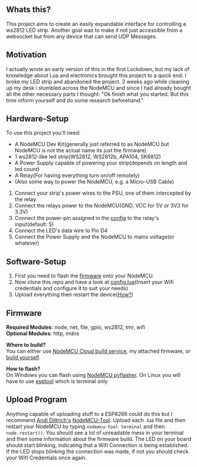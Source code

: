 ## Whats this?
This project aims to create an easily expandable interface for controlling a ws2812 LED strip. Another goal was to make it not just accessible from a websocket
but from any device that can send UDP Messages.

## Motivation
I actually wrote an early version of this in the first Lockdown, but my lack of knowledge about Lua and electronics brought this project to a quick end.
I broke my LED strip and abandoned the project. 2 weeks ago while cleaning up my desk i stumbled across the NodeMCU and since I had already bought all the other necessary parts I thought: "Ok finish what you started. But this time inform yourself and do some research beforehand."

## Hardware-Setup
To use this project you'll need:
* A NodeMCU Dev Kit(generally just referred to as NodeMCU but NodeMCU is not the actual name its just the firmware)
* 1 ws2812-like led strip(WS2812, WS2812b, APA104, SK6812)
* A Power Supply capable of powering your strip(depends on length and led count)
* A Relay(For having everything turn on/off remotely)
* (Also some way to power the NodeMCU, e.g. a Micro-USB Cable)

1. Connect your strip's power wires to the PSU, one of them intercepted by the relay.
2. Connect the relays power to the NodeMCU(GND, VCC for 5V or 3V3 for 3.3V)
3. Connect the power-pin assigned in the [config](config.lua) to the relay's input(default: 5)
4. Connect the LED's data wire to Pin D4
5. Connect the Power Supply and the NodeMCU to mains voltage(or whatever) 

## Software-Setup

1. First you need to flash the [firmware](#firmware) onto your NodeMCU.
2. Now clone this repo and have a look at [config.lua](config.lua)(Insert your Wifi credentials and configure it to suit your needs)
3. Upload everything then restart the device([How?](#upload-program))

## Firmware
**Required Modules**: node, net, file, gpio, ws2812, tmr, wifi   
**Optional Modules**: http, mdns

**Where to build?**   
You can either use [NodeMCU Cloud build service](https://nodemcu-build.com/), my attached firmware, or [build yourself](https://nodemcu.readthedocs.io/en/release/build/#docker-image). 

**How to flash?**   
On Windows you can flash using [NodeMCU pyflasher](https://github.com/marcelstoer/nodemcu-pyflasher/releases).
On Linux you will have to use [esptool](https://github.com/espressif/esptool) which is terminal only

## Upload Program
Anything capable of uploading stuff to a ESP8266 could do this but I recommend [Andi Dittrich's](https://github.com/AndiDittrich) [NodeMCU-Tool](https://github.com/AndiDittrich/NodeMCU-Tool). Upload each .lua file and then restart your NodeMCU by typing ```nodemcu-tool terminal``` and then ```node.restart()```. You should see a lot of unreadable mess in your terminal and then some information about the firmware build. The LED on your board should start blinking, indicating that a Wifi Connection is being established. If the LED stops blinking the connection was made, if not you should check your Wifi Credentials once again.